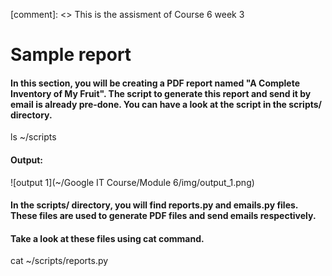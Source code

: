 [comment]: <> This is the assisment of Course 6 week 3

# Sample report

#### In this section, you will be creating a PDF report named "A Complete Inventory of My Fruit". The script to generate this report and send it by email is already pre-done. You can have a look at the script in the scripts/ directory.

  ls ~/scripts
 
#### Output:

  ![output 1](~/Google IT Course/Module 6/img/output_1.png)

#### In the scripts/ directory, you will find reports.py and emails.py files. These files are used to generate PDF files and send emails respectively.

#### Take a look at these files using cat command.

  cat ~/scripts/reports.py
